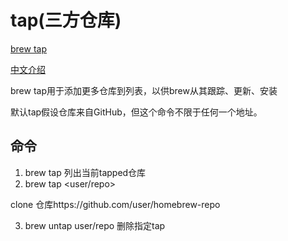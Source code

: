 # tap(三方仓库)

[brew tap](https://docs.brew.sh/Taps)

[中文介绍](https://sspai.com/post/56009)

brew tap用于添加更多仓库到列表，以供brew从其跟踪、更新、安装

默认tap假设仓库来自GitHub，但这个命令不限于任何一个地址。

## 命令

1. brew tap 列出当前tapped仓库
2. brew tap <user/repo> 

clone 仓库https://github.com/user/homebrew-repo 

3. brew untap  user/repo 删除指定tap



